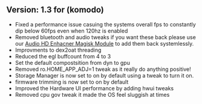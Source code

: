 ## Version: 1.3 for (komodo)
- Fixed a performance issue casuing the systems overall fps to constantly dip below 60fps even when 120hz is enabled
- Removed bluetooth and audio tweaks if you want these back please use our [Audio HD Enhacner Magisk Module](https://github.com/PS2ClassicsVault/Audio-HD-Enhancer-Magisk-Module) to add them back systemlessly.
- Improvments to dex2oat threading
- Reduced the egl buffcount from 4 to 3
- Set the default compostsition from dyn to gpu
- Removed ro.HOME_APP_ADJ=1 tweak as it really do anything positive!
- Storage Manager is now set to on by default using a tweak to turn it on.
- firmware trimming is now set to on by default
- Improved the Hardware UI performance by adding hwui tweaks
- Removed cpu gov tweak it made the OS feel sluggish at times
